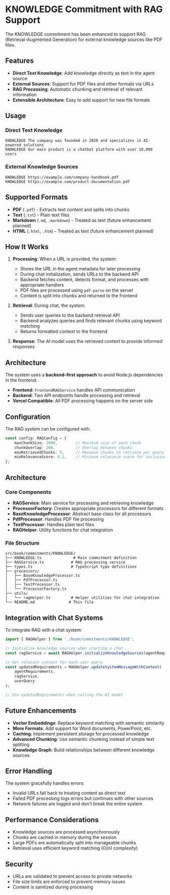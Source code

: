 # KNOWLEDGE Commitment with RAG Support

The KNOWLEDGE commitment has been enhanced to support RAG (Retrieval-Augmented Generation) for external knowledge sources like PDF files.

## Features

- **Direct Text Knowledge**: Add knowledge directly as text in the agent source
- **External Sources**: Support for PDF files and other formats via URLs
- **RAG Processing**: Automatic chunking and retrieval of relevant information
- **Extensible Architecture**: Easy to add support for new file formats

## Usage

### Direct Text Knowledge

```
KNOWLEDGE The company was founded in 2020 and specializes in AI-powered solutions
KNOWLEDGE Our main product is a chatbot platform with over 10,000 users
```

### External Knowledge Sources

```
KNOWLEDGE https://example.com/company-handbook.pdf
KNOWLEDGE https://example.com/product-documentation.pdf
```

## Supported Formats

- **PDF** (`.pdf`) - Extracts text content and splits into chunks
- **Text** (`.txt`) - Plain text files
- **Markdown** (`.md`, `.markdown`) - Treated as text (future enhancement planned)
- **HTML** (`.html`, `.htm`) - Treated as text (future enhancement planned)

## How It Works

1. **Processing**: When a URL is provided, the system:
   - Stores the URL in the agent metadata for later processing
   - During chat initialization, sends URLs to the backend API
   - Backend fetches content, detects format, and processes with appropriate handlers
   - PDF files are processed using `pdf-parse` on the server
   - Content is split into chunks and returned to the frontend

2. **Retrieval**: During chat, the system:
   - Sends user queries to the backend retrieval API
   - Backend analyzes queries and finds relevant chunks using keyword matching
   - Returns formatted context to the frontend

3. **Response**: The AI model uses the retrieved context to provide informed responses

## Architecture

The system uses a **backend-first approach** to avoid Node.js dependencies in the frontend:

- **Frontend**: `FrontendRAGService` handles API communication
- **Backend**: Two API endpoints handle processing and retrieval
- **Vercel Compatible**: All PDF processing happens on the server side

## Configuration

The RAG system can be configured with:

```typescript
const config: RAGConfig = {
    maxChunkSize: 1000,        // Maximum size of each chunk
    chunkOverlap: 200,         // Overlap between chunks
    maxRetrievedChunks: 5,     // Maximum chunks to retrieve per query
    minRelevanceScore: 0.1,    // Minimum relevance score for inclusion
};
```

## Architecture

### Core Components

- **RAGService**: Main service for processing and retrieving knowledge
- **ProcessorFactory**: Creates appropriate processors for different formats
- **BaseKnowledgeProcessor**: Abstract base class for all processors
- **PdfProcessor**: Handles PDF file processing
- **TextProcessor**: Handles plain text files
- **RAGHelper**: Utility functions for chat integration

### File Structure

```
src/book/commitments/KNOWLEDGE/
├── KNOWLEDGE.ts              # Main commitment definition
├── RAGService.ts            # RAG processing service
├── types.ts                 # TypeScript type definitions
├── processors/
│   ├── BaseKnowledgeProcessor.ts
│   ├── PdfProcessor.ts
│   ├── TextProcessor.ts
│   └── ProcessorFactory.ts
├── utils/
│   └── ragHelper.ts         # Helper utilities for chat integration
└── README.md               # This file
```

## Integration with Chat Systems

To integrate RAG with a chat system:

```typescript
import { RAGHelper } from './book/commitments/KNOWLEDGE';

// Initialize knowledge sources when starting a chat
const ragService = await RAGHelper.initializeKnowledgeSources(agentRequirements);

// Get relevant context for each user query
const updatedRequirements = RAGHelper.updateSystemMessageWithContext(
    agentRequirements,
    ragService,
    userQuery
);

// Use updatedRequirements when calling the AI model
```

## Future Enhancements

- **Vector Embeddings**: Replace keyword matching with semantic similarity
- **More Formats**: Add support for Word documents, PowerPoint, etc.
- **Caching**: Implement persistent storage for processed knowledge
- **Advanced Chunking**: Use semantic chunking instead of simple text splitting
- **Knowledge Graph**: Build relationships between different knowledge sources

## Error Handling

The system gracefully handles errors:
- Invalid URLs fall back to treating content as direct text
- Failed PDF processing logs errors but continues with other sources
- Network failures are logged and don't break the entire system

## Performance Considerations

- Knowledge sources are processed asynchronously
- Chunks are cached in memory during the session
- Large PDFs are automatically split into manageable chunks
- Retrieval uses efficient keyword matching (O(n) complexity)

## Security

- URLs are validated to prevent access to private networks
- File size limits are enforced to prevent memory issues
- Content is sanitized during processing
